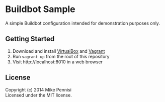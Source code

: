 # Buildbot Sample

A simple Buildbot configuration intended for demonstration purposes only.

## Getting Started

1. Download and install [VirtualBox](https://www.virtualbox.org/) and
   [Vagrant](https://www.vagrantup.com/)
2. Run `vagrant up` from the root of this repository
3. Visit http://localhost:8010 in a web browser


## License

Copyright (c) 2014 Mike Pennisi  
Licensed under the MIT license.
